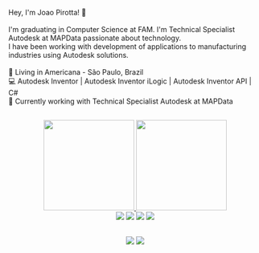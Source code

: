 
<p>Hey, I'm Joao Pirotta! 👋</br></br>
I'm graduating in Computer Science at FAM. I'm Technical Specialist Autodesk at MAPData passionate about technology.</br>
I have been working with development of applications to manufacturing industries using Autodesk solutions.</br></br>
📌 Living in Americana - São Paulo, Brazil</br>
💻 Autodesk Inventor | Autodesk Inventor iLogic | Autodesk Inventor API | C#</br>
💼 Currently working with Technical Specialist Autodesk at MAPData </br></p>

##

<div align="center">
  <a href="https://github.com/joaopirotta">
    <img height="180em" src="https://github-readme-stats.vercel.app/api?username=joaopirotta&show_icons=true&theme=midnight-purple&include_all_commits=true&count_private=true">
    <img height="180em" src="https://github-readme-stats.vercel.app/api/top-langs/?username=joaopirotta&layout=compact&langs_count=7&theme=nightowl"/>
  </a>
</div>

<div align="center">
  <img src="https://img.shields.io/badge/HTML5-E34F26?style=for-the-badge&logo=html5&logoColor=white" />
  <img src="https://img.shields.io/badge/CSS3-1572B6?style=for-the-badge&logo=css3&logoColor=white" />
  <img src="https://img.shields.io/badge/JavaScript-323330?style=for-the-badge&logo=javascript&logoColor=F7DF1E" />
  <img src="https://img.shields.io/badge/C%23-239120?style=for-the-badge&logo=c-sharp&logoColor=white" />
</div>

## 

<div align="center">
  <a href="https://www.linkedin.com/in/joaopirotta/" 
     target="_blank"><img src="https://img.shields.io/badge/-LinkedIn-%230077B5?style=for-the-badge&logo=linkedin&logoColor=white"></a>
  <a href="https://twitter.com/joaopirotta" 
     target="_blank"><img src="https://img.shields.io/badge/Twitter-1DA1F2?style=for-the-badge&logo=twitter&logoColor=white"></a>
</div>
